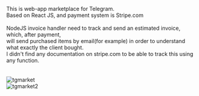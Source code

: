 This is web-app marketplace for Telegram. <br>
Based on React JS, and payment system is Stripe.com <br>
<br>
NodeJS invoice handler need to track and send an estimated invoice, which, after payment, <br>
will send purchased items by email(for example) in order to understand what exactly the client bought. <br>
I didn't find any documentation on stripe.com to be able to track this using any function. <br>
<br>
<br>
![tgmarket](https://github.com/DanielNikitin/tg-react-market/assets/90585324/a44601c0-fdb4-45eb-bc0e-54f3d037e4a8) <br>
![tgmarket2](https://github.com/DanielNikitin/tg-react-market/assets/90585324/d5f2b6f8-9005-4b40-b6f9-830a2c5881f2) <br>

